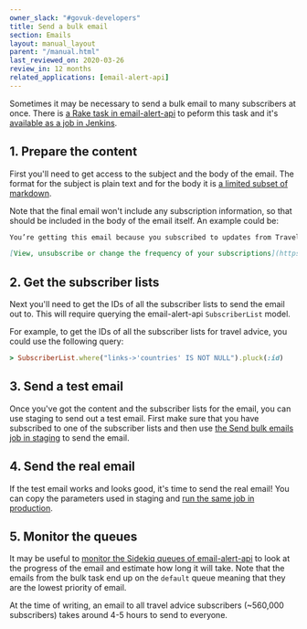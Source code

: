 ```yaml
---
owner_slack: "#govuk-developers"
title: Send a bulk email
section: Emails
layout: manual_layout
parent: "/manual.html"
last_reviewed_on: 2020-03-26
review_in: 12 months
related_applications: [email-alert-api]
---
```


Sometimes it may be necessary to send a bulk email to many subscribers at once.
There is [a Rake task in email-alert-api][rake-task] to peform this task and
it's [available as a job in Jenkins][send-bulk-production].

[rake-task]: https://github.com/alphagov/email-alert-api/blob/3a3eaaa59e71e03427021ba730c626ecdf107ccd/lib/tasks/bulk.rake#L2-L9

## 1. Prepare the content

First you'll need to get access to the subject and the body of the email. The
format for the subject is plain text and for the body it is
[a limited subset of markdown][notify-markdown].

Note that the final email won't include any subscription information, so that
should be included in the body of the email itself. An example could be:

```md
You’re getting this email because you subscribed to updates from Travel Advice on GOV.UK.

[View, unsubscribe or change the frequency of your subscriptions](https://www.gov.uk/email/manage)
```

[notify-markdown]: https://www.notifications.service.gov.uk/using-notify/guidance/edit-and-format-messages

## 2. Get the subscriber lists

Next you'll need to get the IDs of all the subscriber lists to send the email
out to. This will require querying the email-alert-api `SubscriberList` model.

For example, to get the IDs of all the subscriber lists for travel advice, you
could use the following query:

```rb
> SubscriberList.where("links->'countries' IS NOT NULL").pluck(:id)
```

## 3. Send a test email

Once you've got the content and the subscriber lists for the email, you can use
staging to send out a test email. First make sure that you have subscribed to
one of the subscriber lists and then use [the Send bulk emails job in
staging][send-bulk-staging] to send the email.

[send-bulk-staging]: https://deploy.blue.staging.govuk.digital/job/send-bulk-email/

## 4. Send the real email

If the test email works and looks good, it's time to send the real email! You
can copy the parameters used in staging and [run the same job in
production][send-bulk-production].

[send-bulk-production]: https://deploy.blue.production.govuk.digital/job/send-bulk-email/

## 5. Monitor the queues

It may be useful to [monitor the Sidekiq queues of email-alert-api][sidekiq] to
look at the progress of the email and estimate how long it will take. Note that
the emails from the bulk task end up on the `default` queue meaning that they
are the lowest priority of email.

At the time of writing, an email to all travel advice subscribers (~560,000
subscribers) takes around 4-5 hours to send to everyone.

[sidekiq]: /sidekiq.html
